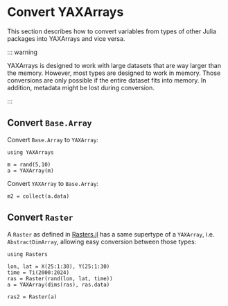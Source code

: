 # Convert YAXArrays

This section describes how to convert variables from types of other Julia packages into YAXArrays and vice versa.


::: warning

YAXArrays is designed to work with large datasets that are way larger than the memory.
However, most types are designed to work in memory.
Those conversions are only possible if the entire dataset fits into memory.
In addition, metadata might be lost during conversion.

:::


## Convert `Base.Array`

Convert `Base.Array` to `YAXArray`:

````@example convert
using YAXArrays

m = rand(5,10)
a = YAXArray(m)
````

Convert `YAXArray` to `Base.Array`:

````@example convert
m2 = collect(a.data)
````

## Convert `Raster`

A `Raster` as defined in [Rasters.jl](https://rafaqz.github.io/Rasters.jl/stable/) has a same supertype of a `YAXArray`, i.e. `AbstractDimArray`, allowing easy conversion between those types:

````@example convert
using Rasters

lon, lat = X(25:1:30), Y(25:1:30)
time = Ti(2000:2024)
ras = Raster(rand(lon, lat, time))
a = YAXArray(dims(ras), ras.data)
````

````@example convert
ras2 = Raster(a)
````